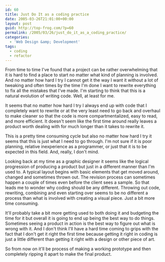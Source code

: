 ```yaml
---
id: 60
title: Just Do It as a coding practice
date: 2005-03-26T21:01:00+00:00
layout: post
guid: http://top-frog.com/?p=60
permalink: /2005/03/26/just_do_it_as_a_coding_practice/
categories:
  - 'Web Design &amp; Development'
tags:
  - coding
  - refactor
---
```

From time to time I've found that a project can be rather overwhelming that it is hard to find a place to start no matter what kind of planning is involved. And no matter how hard I try I cannot get it the way I want it without a lot of tweaking and often times by the time I'm done I want to rewrite everything to fix all the mistakes that I've made. I'm starting to think that this is a natural evolution of writing code. Well, at least for me.

It seems that no matter how hard I try I always end up with code that I completely want to rewrite or at the very least need to go back and overhaul to make cleaner so that the code is more compartmentalized, easy to read, and more efficient. It doesn't seem like the first time around really leaves a product worth dealing with for much longer than it takes to rewrite it. 

This is a pretty time consuming cycle but also no matter how hard I try it seems that this is just what I need to go through. I'm not sure if it is poor planning, relative inexperience as a programmer, or just that it is to be expected in this field. And, really, I don't mind.

Looking back at my time as a graphic designer it seems like the logical progression of producing a product but just in a different manner than I'm used to. A typical layout begins with basic elements that get moved around, changed and sometimes thrown out. The revision process can sometimes happen a couple of times even before the client sees a sample. So that leads me to wonder why coding should be any different. Throwing out code, rewriting, combining and even starting over seems to be no different a process than what is involved with creating a visual piece. Just a bit more time consuming.

It'll probably take a bit more getting used to both doing it and budgeting the time for it but overall it is going to end up being the best way to do things. Sometimes seeing a product in action is the best way to figure out what is wrong with it. And I don't think I'll have a hard time coming to grips with the fact that I don't get it right the first time because getting it right in coding is just a little different than getting it right with a design or other piece of art.

So from now on it'll be process of making a working prototype and then completely ripping it apart to make the final product.